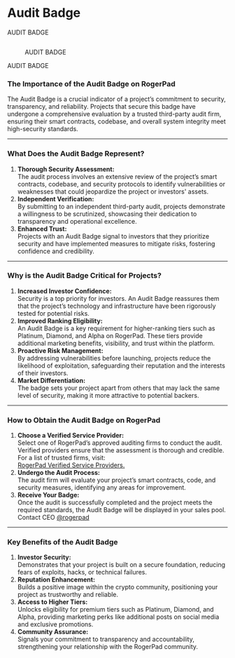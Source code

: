 # Audit Badge

AUDIT BADGE

<figure><img src="https://docs.rogerpad.finance/~gitbook/image?url=https%3A%2F%2F3140037524-files.gitbook.io%2F%7E%2Ffiles%2Fv0%2Fb%2Fgitbook-x-prod.appspot.com%2Fo%2Fspaces%252F2tqbPa3m9HBIWVFa5iz7%252Fuploads%252FmK5sDCTtOTDteAkz1Fl3%252F24.png%3Falt%3Dmedia%26token%3D5a8d9341-3a23-40e3-bd32-2f2abe276ce5&#x26;width=768&#x26;dpr=4&#x26;quality=100&#x26;sign=265eb93&#x26;sv=1" alt=""><figcaption><p>AUDIT BADGE</p></figcaption></figure>

AUDIT BADGE

### The Importance of the Audit Badge on RogerPad

The Audit Badge is a crucial indicator of a project’s commitment to security, transparency, and reliability. Projects that secure this badge have undergone a comprehensive evaluation by a trusted third-party audit firm, ensuring their smart contracts, codebase, and overall system integrity meet high-security standards.

***

### What Does the Audit Badge Represent?

1. **Thorough Security Assessment:**\
   The audit process involves an extensive review of the project’s smart contracts, codebase, and security protocols to identify vulnerabilities or weaknesses that could jeopardize the project or investors' assets.
2. **Independent Verification:**\
   By submitting to an independent third-party audit, projects demonstrate a willingness to be scrutinized, showcasing their dedication to transparency and operational excellence.
3. **Enhanced Trust:**\
   Projects with an Audit Badge signal to investors that they prioritize security and have implemented measures to mitigate risks, fostering confidence and credibility.

***

### Why is the Audit Badge Critical for Projects?

1. **Increased Investor Confidence:**\
   Security is a top priority for investors. An Audit Badge reassures them that the project’s technology and infrastructure have been rigorously tested for potential risks.
2. **Improved Ranking Eligibility:**\
   An Audit Badge is a key requirement for higher-ranking tiers such as Platinum, Diamond, and Alpha on RogerPad. These tiers provide additional marketing benefits, visibility, and trust within the platform.
3. **Proactive Risk Management:**\
   By addressing vulnerabilities before launching, projects reduce the likelihood of exploitation, safeguarding their reputation and the interests of their investors.
4. **Market Differentiation:**\
   The badge sets your project apart from others that may lack the same level of security, making it more attractive to potential backers.

***

### How to Obtain the Audit Badge on RogerPad

1. **Choose a Verified Service Provider:**\
   Select one of RogerPad’s approved auditing firms to conduct the audit. Verified providers ensure that the assessment is thorough and credible. For a list of trusted firms, visit:\
   [RogerPad Verified Service Providers](https://docs.rogerpad.finance/partners/marketing-partners/service-providers)[.](https://docs.rogerpad.finance/partners/marketing-partners/service-providers)
2. **Undergo the Audit Process:**\
   The audit firm will evaluate your project’s smart contracts, code, and security measures, identifying any areas for improvement.
3. **Receive Your Badge:**\
   Once the audit is successfully completed and the project meets the required standards, the Audit Badge will be displayed in your sales pool. Contact CEO [@rogerpad](https://t.me/rogerpad)

***

### Key Benefits of the Audit Badge

1. **Investor Security:**\
   Demonstrates that your project is built on a secure foundation, reducing fears of exploits, hacks, or technical failures.
2. **Reputation Enhancement:**\
   Builds a positive image within the crypto community, positioning your project as trustworthy and reliable.
3. **Access to Higher Tiers:**\
   Unlocks eligibility for premium tiers such as Platinum, Diamond, and Alpha, providing marketing perks like additional posts on social media and exclusive promotions.
4. **Community Assurance:**\
   Signals your commitment to transparency and accountability, strengthening your relationship with the RogerPad community.

